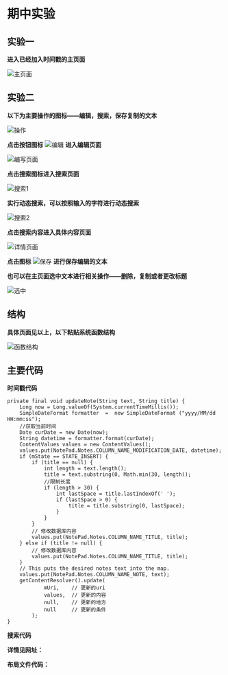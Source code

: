 # 期中实验 #
## 实验一 ##
**进入已经加入时间戳的主页面**

![主页面](HTTPS://I.IMGUR.COM/KVUX81T.PNG)

## 实验二 ##

**以下为主要操作的图标——编辑，搜索，保存复制的文本**

![操作](HTTPS://I.IMGUR.COM/JOHN9DT.PNG)

**点击按钮图标**
![编辑](HTTPS://I.IMGUR.COM/ME1KOJ7.PNG)
**进入编辑页面**

![编写页面](HTTPS://I.IMGUR.COM/OC5DLD0.PNG)

**点击搜索图标进入搜索页面**

![搜索1](HTTPS://I.IMGUR.COM/US0ZP3N.PNG)

**实行动态搜索，可以按照输入的字符进行动态搜索**

![搜索2](HTTPS://I.IMGUR.COM/OIMIMWD.PNG)

**点击搜索内容进入具体内容页面**

![详情页面](HTTPS://I.IMGUR.COM/4SZQJA9.PNG)

**点击图标**
![保存](HTTPS://I.IMGUR.COM/JO9AK5M.PNG)
**进行保存编辑的文本**

**也可以在主页面选中文本进行相关操作——删除，复制或者更改标题**

![选中](HTTPS://I.IMGUR.COM/PDESDHA.PNG)

## 结构 ##

**具体页面见以上，以下粘贴系统函数结构**

![函数结构](HTTPS://I.IMGUR.COM/KLSLYNB.PNG)

## 主要代码 ##
**时间戳代码**

	private final void updateNote(String text, String title) {
        Long now = Long.valueOf(System.currentTimeMillis());
        SimpleDateFormat formatter  =  new SimpleDateFormat ("yyyy/MM/dd HH:mm:ss");
		//获取当前时间
        Date curDate = new Date(now);
        String datetime = formatter.format(curDate);
        ContentValues values = new ContentValues();
        values.put(NotePad.Notes.COLUMN_NAME_MODIFICATION_DATE, datetime);
        if (mState == STATE_INSERT) {
            if (title == null) {
                int length = text.length();
                title = text.substring(0, Math.min(30, length));
                //限制长度
                if (length > 30) {
                    int lastSpace = title.lastIndexOf(' ');
                    if (lastSpace > 0) {
                        title = title.substring(0, lastSpace);
                    }
                }
            }
            // 修改数据库内容
            values.put(NotePad.Notes.COLUMN_NAME_TITLE, title);
        } else if (title != null) {
            // 修改数据库内容
            values.put(NotePad.Notes.COLUMN_NAME_TITLE, title);
        }
        // This puts the desired notes text into the map.
        values.put(NotePad.Notes.COLUMN_NAME_NOTE, text);
        getContentResolver().update(
                mUri,    // 更新的uri
                values,  // 更新的内容
                null,    // 更新的地方
                null     // 更新的条件
            );
    }

**搜索代码**

**详情见网址：**

**布局文件代码：**
